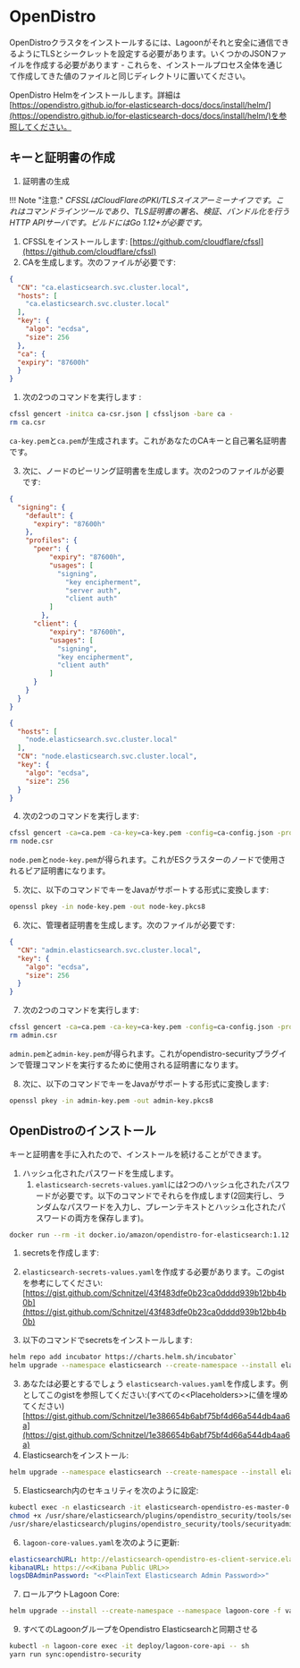 # OpenDistro

OpenDistroクラスタをインストールするには、Lagoonがそれと安全に通信できるようにTLSとシークレットを設定する必要があります。いくつかのJSONファイルを作成する必要があります - これらを、インストールプロセス全体を通じて作成してきた値のファイルと同じディレクトリに置いてください。

OpenDistro Helmをインストールします。詳細は[https://opendistro.github.io/for-elasticsearch-docs/docs/install/helm/](https://opendistro.github.io/for-elasticsearch-docs/docs/install/helm/)を参照してください。

## キーと証明書の作成

1. 証明書の生成

!!! Note "注意:"
    _CFSSLはCloudFlareのPKI/TLSスイスアーミーナイフです。これはコマンドラインツールであり、TLS証明書の署名、検証、バンドル化を行うHTTP APIサーバです。ビルドにはGo 1.12+が必要です。_

   1. CFSSLをインストールします: [https://github.com/cloudflare/cfssl](https://github.com/cloudflare/cfssl)
   2. CAを生成します。次のファイルが必要です:

  ```json title="ca-csr.json"
  {
    "CN": "ca.elasticsearch.svc.cluster.local",
    "hosts": [
      "ca.elasticsearch.svc.cluster.local"
    ],
    "key": {
      "algo": "ecdsa",
      "size": 256
    },
    "ca": {
    "expiry": "87600h"
    }
  }
  ```

1. 次の2つのコマンドを実行します :

  ```bash title="証明書の生成"
  cfssl gencert -initca ca-csr.json | cfssljson -bare ca -
  rm ca.csr
  ```

  `ca-key.pem`と`ca.pem`が生成されます。これがあなたのCAキーと自己署名証明書です。

3. 次に、ノードのピーリング証明書を生成します。次の2つのファイルが必要です:

  ```json title="ca-config.json"
  {
    "signing": {
      "default": {
        "expiry": "87600h"
      },
      "profiles": {
        "peer": {
            "expiry": "87600h",
            "usages": [
              "signing",
                "key encipherment",
                "server auth",
                "client auth"
            ]
          },
        "client": {
            "expiry": "87600h",
            "usages": [
              "signing",
              "key encipherment",
              "client auth"
            ]
        }
      }
    }
  }
  ```

  ```json title="node.json"
  {
    "hosts": [
      "node.elasticsearch.svc.cluster.local"
    ],
    "CN": "node.elasticsearch.svc.cluster.local",
    "key": {
      "algo": "ecdsa",
      "size": 256
    }
  }
  ```

4. 次の2つのコマンドを実行します:

  ```bash title="証明書キーの生成"
  cfssl gencert -ca=ca.pem -ca-key=ca-key.pem -config=ca-config.json -profile=peer node.json | cfssljson -bare node
  rm node.csr
  ```

  `node.pem`と`node-key.pem`が得られます。これがESクラスターのノードで使用されるピア証明書になります。

5. 次に、以下のコマンドでキーをJavaがサポートする形式に変換します:

  ```bash title="キー形式の変換"
  openssl pkey -in node-key.pem -out node-key.pkcs8
  ```

6. 次に、管理者証明書を生成します。次のファイルが必要です:

  ```json title="admin.json"
  {
    "CN": "admin.elasticsearch.svc.cluster.local",
    "key": {
      "algo": "ecdsa",
      "size": 256
    }
  }
  ```

7. 次の2つのコマンドを実行します:

  ```bash title="管理者証明書キーの生成"
  cfssl gencert -ca=ca.pem -ca-key=ca-key.pem -config=ca-config.json -profile=client admin.json | cfssljson -bare admin
  rm admin.csr
  ```

  `admin.pem`と`admin-key.pem`が得られます。これがopendistro-securityプラグインで管理コマンドを実行するために使用される証明書になります。

8. 次に、以下のコマンドでキーをJavaがサポートする形式に変換します:

  ```bash title="キー形式の変換"
  openssl pkey -in admin-key.pem -out admin-key.pkcs8
  ```

## OpenDistroのインストール

キーと証明書を手に入れたので、インストールを続けることができます。

1. ハッシュ化されたパスワードを生成します。
   1. `elasticsearch-secrets-values.yaml`には2つのハッシュ化されたパスワードが必要です。以下のコマンドでそれらを作成します(2回実行し、ランダムなパスワードを入力し、プレーンテキストとハッシュ化されたパスワードの両方を保存します)。

  ```bash title="ハッシュ化されたパスワードを生成"
  docker run --rm -it docker.io/amazon/opendistro-for-elasticsearch:1.12.0 sh -c "chmod +x /usr/share/elasticsearch/plugins/opendistro_security/tools/hash.sh; /usr/share/elasticsearch/plugins/opendistro_security/tools/hash.sh"
  ```

1. secretsを作成します:

  1. `elasticsearch-secrets-values.yaml`を作成する必要があります。このgistを参考にしてください:[https://gist.github.com/Schnitzel/43f483dfe0b23ca0dddd939b12bb4b0b](https://gist.github.com/Schnitzel/43f483dfe0b23ca0dddd939b12bb4b0b)

2. 以下のコマンドでsecretsをインストールします:

  ```bash title="secretsのインストール"
  helm repo add incubator https://charts.helm.sh/incubator`
  helm upgrade --namespace elasticsearch --create-namespace --install elasticsearch-secrets incubator/raw --values elasticsearch-secrets-values.yaml `
  ```

3. あなたは必要とするでしょう `elasticsearch-values.yaml`を作成します。例としてこのgistを参照してください:(すべての<\<Placeholders>>に値を埋めてください)[https://gist.github.com/Schnitzel/1e386654b6abf75bf4d66a544db4aa6a](https://gist.github.com/Schnitzel/1e386654b6abf75bf4d66a544db4aa6a)
4. Elasticsearchをインストール:

  ```bash title="Elasticsearchをインストール"
  helm upgrade --namespace elasticsearch --create-namespace --install elasticsearch opendistro-es-X.Y.Z.tgz --values elasticsearch-values.yaml
  ```

5. Elasticsearch内のセキュリティを次のように設定:

  ```bash title="セキュリティを設定"
  kubectl exec -n elasticsearch -it elasticsearch-opendistro-es-master-0 -- bash
  chmod +x /usr/share/elasticsearch/plugins/opendistro_security/tools/securityadmin.sh
  /usr/share/elasticsearch/plugins/opendistro_security/tools/securityadmin.sh -nhnv -cacert /usr/share/elasticsearch/config/admin-root-ca.pem -cert /usr/share/elasticsearch/config/admin-crt.pem -key /usr/share/elasticsearch/config/admin-key.pem -cd /usr/share/elasticsearch/plugins/opendistro_security/securityconfig/
  ```

6. `lagoon-core-values.yaml`を次のように更新:

  ```yaml title="lagoon-core-values.yaml"
  elasticsearchURL: http://elasticsearch-opendistro-es-client-service.elasticsearch.svc.cluster.local:9200
  kibanaURL: https://<<Kibana Public URL>>
  logsDBAdminPassword: "<<PlainText Elasticsearch Admin Password>>"
  ```

7. ロールアウトLagoon Core:

  ```bash title="Rollout Lagoon Core"
  helm upgrade --install --create-namespace --namespace lagoon-core -f values.yaml lagoon-core lagoon/lagoon-core
  ```

9. すべてのLagoonグループをOpendistro Elasticsearchと同期させる

  ```bash title="Sync groups"
  kubectl -n lagoon-core exec -it deploy/lagoon-core-api -- sh
  yarn run sync:opendistro-security
  ```
